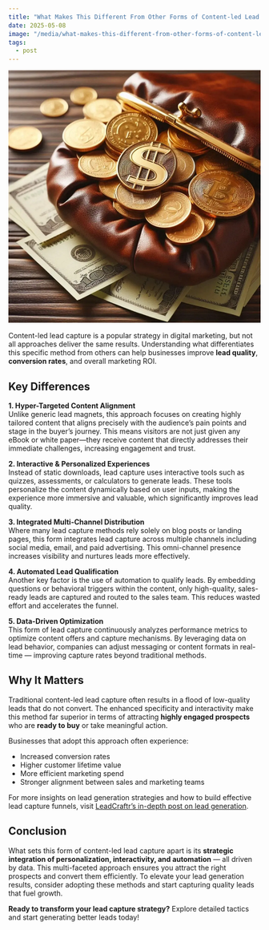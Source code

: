 ```yaml
---
title: "What Makes This Different From Other Forms of Content-led Lead Capture?"
date: 2025-05-08
image: "/media/what-makes-this-different-from-other-forms-of-content-led-lead-capture.webp"
tags:
  - post
---
```


![What Makes This Different From Other Forms of Content-led Lead Capture?](/media/what-makes-this-different-from-other-forms-of-content-led-lead-capture.webp)

Content-led lead capture is a popular strategy in digital marketing, but not all approaches deliver the same results. Understanding what differentiates this specific method from others can help businesses improve **lead quality**, **conversion rates**, and overall marketing ROI.

## Key Differences

**1. Hyper-Targeted Content Alignment**  
Unlike generic lead magnets, this approach focuses on creating highly tailored content that aligns precisely with the audience’s pain points and stage in the buyer’s journey. This means visitors are not just given any eBook or white paper—they receive content that directly addresses their immediate challenges, increasing engagement and trust.

**2. Interactive & Personalized Experiences**  
Instead of static downloads, lead capture uses interactive tools such as quizzes, assessments, or calculators to generate leads. These tools personalize the content dynamically based on user inputs, making the experience more immersive and valuable, which significantly improves lead quality.

**3. Integrated Multi-Channel Distribution**  
Where many lead capture methods rely solely on blog posts or landing pages, this form integrates lead capture across multiple channels including social media, email, and paid advertising. This omni-channel presence increases visibility and nurtures leads more effectively.

**4. Automated Lead Qualification**  
Another key factor is the use of automation to qualify leads. By embedding questions or behavioral triggers within the content, only high-quality, sales-ready leads are captured and routed to the sales team. This reduces wasted effort and accelerates the funnel.

**5. Data-Driven Optimization**  
This form of lead capture continuously analyzes performance metrics to optimize content offers and capture mechanisms. By leveraging data on lead behavior, companies can adjust messaging or content formats in real-time — improving capture rates beyond traditional methods.

## Why It Matters

Traditional content-led lead capture often results in a flood of low-quality leads that do not convert. The enhanced specificity and interactivity make this method far superior in terms of attracting **highly engaged prospects** who are **ready to buy** or take meaningful action.

Businesses that adopt this approach often experience:

- Increased conversion rates  
- Higher customer lifetime value  
- More efficient marketing spend  
- Stronger alignment between sales and marketing teams  

For more insights on lead generation strategies and how to build effective lead capture funnels, visit [LeadCraftr’s in-depth post on lead generation](https://leadcraftr.com/posts/lead-generation/).

## Conclusion

What sets this form of content-led lead capture apart is its **strategic integration of personalization, interactivity, and automation** — all driven by data. This multi-faceted approach ensures you attract the right prospects and convert them efficiently. To elevate your lead generation results, consider adopting these methods and start capturing quality leads that fuel growth.

**Ready to transform your lead capture strategy?** Explore detailed tactics and start generating better leads today!
